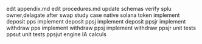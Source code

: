 edit appendix.md
edit procedures.md
update schemas
verify splu owner,delagate after swap
study case native solana token
implement deposit  pps 
implement deposit ppsj 
implement deposit ppsjr
implement withdraw pps 
implement withdraw ppsj
implement withdraw ppsjr
unit tests ppsut
unit tests ppsjut
engine IA
calculs
